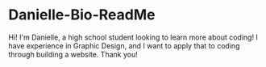 # Danielle-Bio-ReadMe
Hi! I'm Danielle, a high school student looking to learn more about coding! I have experience in Graphic Design, and I want to apply that to coding through building a website. Thank you!
